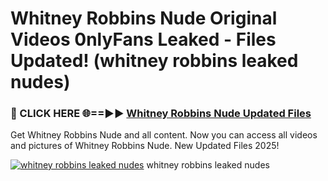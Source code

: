 # Whitney Robbins Nude Original Videos 0nlyFans Leaked - Files Updated! (whitney robbins leaked nudes)

<h3>🔴 CLICK HERE 🌐==►► <a href="https://tinyurl.com/2p9ay9w9" rel="nofollow">Whitney Robbins Nude Updated Files</a></h3>

Get Whitney Robbins Nude and all content. Now you can access all videos and pictures of Whitney Robbins Nude. New Updated Files 2025!

[![whitney robbins leaked nudes](https://i.imgur.com/KQgVmj3.gif)](https://tinyurl.com/2p9ay9w9)
whitney robbins leaked nudes